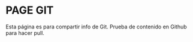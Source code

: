 # PAGE GIT

Esta página es para compartir info de Git. Prueba de contenido en Github para hacer pull.
